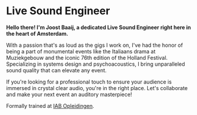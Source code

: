 # Live Sound Engineer

**Hello there! I'm Joost Baaij, a dedicated Live Sound Engineer right here in the heart of Amsterdam.**

With a passion that's as loud as the gigs I work on, I've had the honor of being a part of monumental events like the Italiaans drama at Muziekgebouw and the iconic 76th edition of the Holland Festival. Specializing in systems design and psychoacoustics, I bring unparalleled sound quality that can elevate any event.

If you're looking for a professional touch to ensure your audience is immersed in crystal clear audio, you're in the right place. Let's collaborate and make your next event an auditory masterpiece!

Formally trained at [IAB Opleidingen](https://iabopleidingen.nl/).